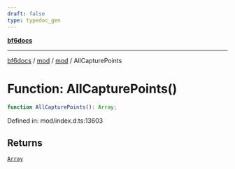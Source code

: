 ```yaml
---
draft: false
type: typedoc_gen
---
```


[**bf6docs**](../../../_index.md)

***

[bf6docs](../../../_index.md) / [mod](../../_index.md) / [mod](../_index.md) / AllCapturePoints

# Function: AllCapturePoints()

```ts
function AllCapturePoints(): Array;
```

Defined in: mod/index.d.ts:13603

## Returns

[`Array`](../Array/_index.md)
